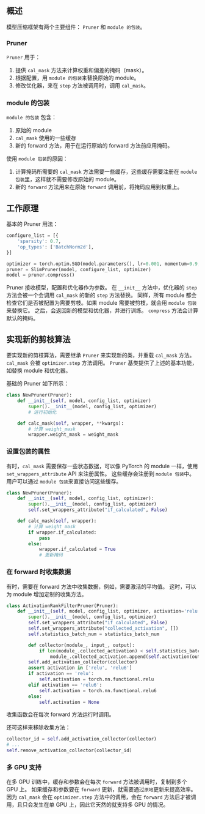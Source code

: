 ## 概述
模型压缩框架有两个主要组件： `Pruner` 和 `module 的包装`。

### Pruner
`Pruner` 用于：
1. 提供 `cal_mask` 方法来计算权重和偏差的掩码（mask）。
2. 根据配置，用 `module 的包装`来替换原始的 module。
3. 修改优化器，来在 `step` 方法被调用时，调用 `cal_mask`。

### module 的包装
`module 的包装` 包含：
1. 原始的 module
2. `cal_mask` 使用的一些缓存
3. 新的 forward 方法，用于在运行原始的 forward 方法前应用掩码。

使用 `module 包装`的原因：
1. 计算掩码所需要的 `cal_mask` 方法需要一些缓存，这些缓存需要注册在 `module 包装`里，这样就不需要修改原始的 module。
2. 新的 `forward` 方法用来在原始 `forward` 调用前，将掩码应用到权重上。

## 工作原理
基本的 Pruner 用法：
```python
configure_list = [{
    'sparsity': 0.7,
    'op_types': ['BatchNorm2d'],
}]

optimizer = torch.optim.SGD(model.parameters(), lr=0.001, momentum=0.9, weight_decay=1e-4)
pruner = SlimPruner(model, configure_list, optimizer)
model = pruner.compress()
```

Pruner 接收模型，配置和优化器作为参数。 在 `__init__` 方法中，优化器的 `step` 方法会被一个会调用 `cal_mask` 的新的 `step` 方法替换。 同样，所有 module 都会检查它们是否被配置为需要剪枝。如果 module 需要被剪枝，就会用 `module 包装`来替换它。 之后，会返回新的模型和优化器，并进行训练。 `compress` 方法会计算默认的掩码。

## 实现新的剪枝算法
要实现新的剪枝算法，需要继承 `Pruner` 来实现新的类，并重载 `cal_mask` 方法。 `cal_mask` 会被 `optimizer.step` 方法调用。 `Pruner` 基类提供了上述的基本功能，如替换 module 和优化器。

基础的 Pruner 如下所示：
```python
class NewPruner(Pruner):
    def __init__(self, model, config_list, optimizer)
        super().__init__(model, config_list, optimizer)
        # 进行初始化

    def calc_mask(self, wrapper, **kwargs):
        # 计算 weight_mask
        wrapper.weight_mask = weight_mask
```
### 设置包装的属性
有时，`cal_mask` 需要保存一些状态数据，可以像 PyTorch 的 module 一样，使用 `set_wrappers_attribute` API 来注册属性。 这些缓存会注册到 `module 包装`中。 用户可以通过 `module 包装`来直接访问这些缓存。

```python
class NewPruner(Pruner):
    def __init__(self, model, config_list, optimizer):
        super().__init__(model, config_list, optimizer)
        self.set_wrappers_attribute("if_calculated", False)

    def calc_mask(self, wrapper):
        # 计算 weight_mask
        if wrapper.if_calculated:
            pass
        else:
            wrapper.if_calculated = True
            # 更新掩码
```

### 在 forward 时收集数据
有时，需要在 forward 方法中收集数据，例如，需要激活的平均值。 这时，可以为 module 增加定制的收集方法。

```python
class ActivationRankFilterPruner(Pruner):
    def __init__(self, model, config_list, optimizer, activation='relu', statistics_batch_num=1):
        super().__init__(model, config_list, optimizer)
        self.set_wrappers_attribute("if_calculated", False)
        self.set_wrappers_attribute("collected_activation", [])
        self.statistics_batch_num = statistics_batch_num

        def collector(module_, input_, output):
            if len(module_.collected_activation) < self.statistics_batch_num:
                module_.collected_activation.append(self.activation(output.detach().cpu()))
        self.add_activation_collector(collector)
        assert activation in ['relu', 'relu6']
        if activation == 'relu':
            self.activation = torch.nn.functional.relu
        elif activation == 'relu6':
            self.activation = torch.nn.functional.relu6
        else:
            self.activation = None
```
收集函数会在每次 forward 方法运行时调用。

还可这样来移除收集方法：
```python
collector_id = self.add_activation_collector(collector)
# ...
self.remove_activation_collector(collector_id)
```

### 多 GPU 支持
在多 GPU 训练中，缓存和参数会在每次 `forward` 方法被调用时，复制到多个 GPU 上。 如果缓存和参数要在 `forward` 更新，就需要通过`原地`更新来提高效率。 因为 `cal_mask` 会在 `optimizer.step` 方法中的调用，会在 `forward` 方法后才被调用，且只会发生在单 GPU 上，因此它天然的就支持多 GPU 的情况。
